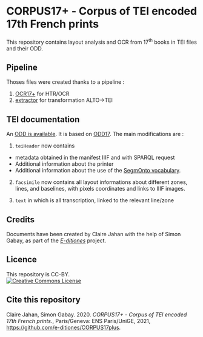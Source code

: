 # CORPUS17+ - Corpus of TEI encoded 17th French prints

This repository contains layout analysis and OCR from 17<sup>th</sup> books in TEI files and their ODD.


## Pipeline

Thoses files were created thanks to a pipeline :

1. [OCR17+](https://github.com/e-ditiones/OCR17plus) for HTR/OCR
2. [extractor](https://github.com/e-ditiones/extractor) for transformation ALTO->TEI

## TEI documentation
An [ODD is  available](https://github.com/e-ditiones/CORPUS17plus/tree/main/ODD). It is based on [ODD17](github.com/e-ditiones/ODD17). The main modifications are :

1. `teiHeader` now contains
  * metadata obtained in the manifest IIIF and with SPARQL request
  * Additional information about the printer
  * Additional information about the use of the [SegmOnto vocabulary](http://github.com/SegmOnto).

2. `facsimile` now contains all layout informations about different zones, lines, and baselines, with pixels coordinates and links to 
IIIF images.

3. `text` in which is all transcription, linked to the relevant line/zone


## Credits

Documents have been created by Claire Jahan with the help of Simon Gabay, as part of the [_E-ditiones_](https://github.com/e-ditiones) project.

## Licence

This repository is CC-BY.
<br/>
<a rel="license" href="https://creativecommons.org/licenses/by/2.0"><img alt="Creative Commons License" src="https://i.creativecommons.org/l/by/2.0/88x31.png" /></a>

## Cite this repository

Claire Jahan, Simon Gabay. 2020. _CORPUS17+ - Corpus of TEI encoded 17th French prints._, Paris/Geneva: ENS Paris/UniGE, 2021, https://github.com/e-ditiones/CORPUS17plus. 
